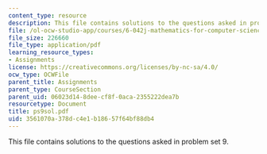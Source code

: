 ```yaml
---
content_type: resource
description: This file contains solutions to the questions asked in problem set 9.
file: /ol-ocw-studio-app/courses/6-042j-mathematics-for-computer-science-fall-2005/3561070a378dc4e1b18657f64bf88db4_ps9sol.pdf
file_size: 226660
file_type: application/pdf
learning_resource_types:
- Assignments
license: https://creativecommons.org/licenses/by-nc-sa/4.0/
ocw_type: OCWFile
parent_title: Assignments
parent_type: CourseSection
parent_uid: 06023d14-8dee-cf8f-0aca-2355222dea7b
resourcetype: Document
title: ps9sol.pdf
uid: 3561070a-378d-c4e1-b186-57f64bf88db4
---
```

This file contains solutions to the questions asked in problem set 9.